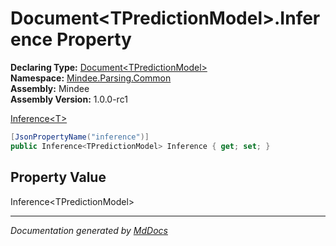﻿<!--  
  <auto-generated>   
    The contents of this file were generated by a tool.  
    Changes to this file may be list if the file is regenerated  
  </auto-generated>   
-->

# Document\<TPredictionModel\>.Inference Property

**Declaring Type:** [Document\<TPredictionModel\>](../index.md)  
**Namespace:** [Mindee.Parsing.Common](../../index.md)  
**Assembly:** Mindee  
**Assembly Version:** 1.0.0\-rc1

[Inference\<T\>](../../Inference-1/index.md)

```csharp
[JsonPropertyName("inference")]
public Inference<TPredictionModel> Inference { get; set; }
```

## Property Value

Inference\<TPredictionModel\>

___

*Documentation generated by [MdDocs](https://github.com/ap0llo/mddocs)*
